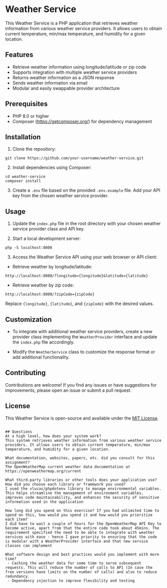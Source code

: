 # Weather Service

This Weather Service is a PHP application that retrieves weather information from various weather service providers. It allows users to obtain current temperature, min/max temperature, and humidity for a given location.

## Features

- Retrieve weather information using longitude/latitude or zip code
- Supports integration with multiple weather service providers
- Returns weather information as a JSON response
- Sends weather information via email
- Modular and easily swappable provider architecture

## Prerequisites

- PHP 8.0 or higher
- Composer (https://getcomposer.org/) for dependency management

## Installation

1. Clone the repository:

```shell
git clone https://github.com/your-username/weather-service.git
```

2. Install dependencies using Composer:

```shell
cd weather-service
composer install
```

3. Create a `.env` file based on the provided `.env.example` file. Add your API key from the chosen weather service provider.

## Usage

1. Update the `index.php` file in the root directory with your chosen weather service provider class and API key.

2. Start a local development server:

```shell
php -S localhost:8000
```

3. Access the Weather Service API using your web browser or API client:

- Retrieve weather by longitude/latitude:

```
http://localhost:8000/?longitude={longitude}&latitude={latitude}
```

- Retrieve weather by zip code:

```
http://localhost:8000/?zipCode={zipCode}
```

Replace `{longitude}`, `{latitude}`, and `{zipCode}` with the desired values.

## Customization

- To integrate with additional weather service providers, create a new provider class implementing the `WeatherProvider` interface and update the `index.php` file accordingly.

- Modify the `WeatherService` class to customize the response format or add additional functionality.

## Contributing

Contributions are welcome! If you find any issues or have suggestions for improvements, please open an issue or submit a pull request.

## License

This Weather Service is open-source and available under the [MIT License](https://opensource.org/licenses/MIT).
```

## Questions
At a high level, how does your system work?
This system retrieves weather information from various weather service providers. It allows users to obtain current temperature, min/max temperature, and humidity for a given location.

What documentation, websites, papers, etc. did you consult for this assignment?
The OpenWeatherMap current weather data documentation at https://openweathermap.org/current

What third-party libraries or other tools does your application use? How did you choose each library or framework you used?
I used the vlucas/phpdotenv library to manage environmental variables. This helps streamline the management of environment variables, improves code maintainability, and enhances the security of sensitive information used in the application

How long did you spend on this exercise? If you had unlimited time to spend on this, how would you spend it and how would you prioritize each item?
I did have to wait a couple of hours for the OpenWeatherMap API Key to become active, apart from that the entire code took about 45mins. The requirement specified the need to be able to integrate with weather services with ease - hence I gave priority to ensuring that the code is modular with a WeatherProvider interface and that new service classes can implement

What software design and best practices would you implement with more time?
 - Caching the weather data for some time to serve subsequent requests. This will reduce the number of calls to API (In case the free versions have limits on the number of calls) and also to reduce redundancy.
 - Dependency injection to improve flexibility and testing
